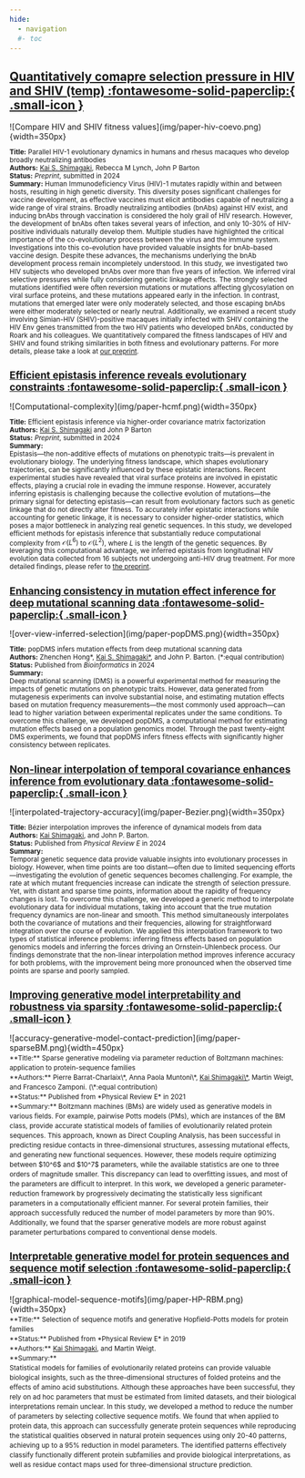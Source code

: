 ```yaml
---
hide:
  - navigation
  #- toc
---
```


## [Quantitatively comapre selection pressure in HIV and SHIV (temp) :fontawesome-solid-paperclip:{ .small-icon }](https://doi.org/10.1101/2024.07.12.603090)<br>
<!--
<div style="display: flex; align-items: center; gap: 20px;" markdown="1">
  ![Alt text for image](img/paper-hiv-coevo.png){ width=350px }
  <p style="margin: 0;">
Lorem ipsum dolor sit amet, consectetur adipiscing elit. Sed do eiusmod tempor incididunt ut labore et dolore magna aliqua. Ut enim ad minim veniam, quis nostrud exercitation ullamco laboris nisi ut aliquip ex ea commodo consequat.
</p>
</div>
-->

</small >
	![Compare HIV and SHIV fitness values](img/paper-hiv-coevo.png){width=350px}
<small><br>

**Title:** Parallel HIV-1 evolutionary dynamics in humans and rhesus macaques who develop broadly neutralizing antibodies<br> 
**Authors:** <u>Kai S. Shimagaki</u>, Rebecca M Lynch, John P Barton<br> 
**Status:**  *Preprint*, submitted in 2024<br>
**Summary:**
 Human Immunodeficiency Virus (HIV)-1 mutates rapidly within and between hosts, resulting in high genetic diversity. This diversity poses significant challenges for vaccine development, as effective vaccines must elicit antibodies capable of neutralizing a wide range of viral strains. Broadly neutralizing antibodies (bnAbs) against HIV exist, and inducing bnAbs through vaccination is considered the holy grail of HIV research. However, the development of bnAbs often takes several years of infection, and only 10-30% of HIV-positive individuals naturally develop them.
Multiple studies have highlighted the critical importance of the co-evolutionary process between the virus and the immune system. Investigations into this co-evolution have provided valuable insights for bnAb-based vaccine design. Despite these advances, the mechanisms underlying the bnAb development process remain incompletely understood.
In this study, we investigated two HIV subjects who developed bnAbs over more than five years of infection. We inferred viral selective pressures while fully considering genetic linkage effects. The strongly selected mutations identified were often reversion mutations or mutations affecting glycosylation on viral surface proteins, and these mutations appeared early in the infection. In contrast, mutations that emerged later were only moderately selected, and those escaping bnAbs were either moderately selected or nearly neutral.
Additionally, we examined a recent study involving Simian-HIV (SHIV)-positive macaques initially infected with SHIV containing the HIV Env genes transmitted from the two HIV patients who developed bnAbs, conducted by Roark and his colleagues. We quantitatively compared the fitness landscapes of HIV and SHIV and found striking similarities in both fitness and evolutionary patterns. For more details, please take a look at [our preprint](https://doi.org/10.1101/2024.07.12.603090). 


## [Efficient epistasis inference reveals evolutionary constraints :fontawesome-solid-paperclip:{ .small-icon }](https://doi.org/10.1101/2024.10.14.618287)<br>
</small >
	![Computational-complexity](img/paper-hcmf.png){width=350px}
<small><br>

**Title:** Efficient epistasis inference via higher-order covariance matrix factorization<br> 
**Authors:** <u>Kai S. Shimagaki</u> and John P Barton<br> 
**Status:**  *Preprint*, submitted in 2024<br>
**Summary:**  
 Epistasis—the non-additive effects of mutations on phenotypic traits—is prevalent in evolutionary biology. The underlying fitness landscape, which shapes evolutionary trajectories, can be significantly influenced by these epistatic interactions. Recent experimental studies have revealed that viral surface proteins are involved in epistatic effects, playing a crucial role in evading the immune response. However, accurately inferring epistasis is challenging because the collective evolution of mutations—the primary signal for detecting epistasis—can result from evolutionary factors such as genetic linkage that do not directly alter fitness. To accurately infer epistatic interactions while accounting for genetic linkage, it is necessary to consider higher-order statistics, which poses a major bottleneck in analyzing real genetic sequences.
In this study, we developed efficient methods for epistasis inference that substantially reduce computational complexity from $\mathcal{O}(L^6)$ to $\mathcal{O}(L^2)$, where $L$ is the length of the genetic sequences. By leveraging this computational advantage, we inferred epistasis from longitudinal HIV evolution data collected from 16 subjects not undergoing anti-HIV drug treatment. For more detailed findings, please refer to [the preprint](https://doi.org/10.1101/2024.10.14.618287).



## [Enhancing consistency in mutation effect inference for deep mutational scanning data :fontawesome-solid-paperclip:{ .small-icon }](https://doi.org/10.1103/PhysRevE.107.024116)<br>
</small >
	![over-view-inferred-selection](img/paper-popDMS.png){width=350px}
<small><br>

**Title:** popDMS infers mutation effects from deep mutational scanning data<br> 
**Authors:** Zhenchen Hong\*, <u>Kai S. Shimagaki\*</u>, and John P. Barton. (\*:equal contribution)<br> 
**Status:**  Published from *Bioinformatics* in 2024<br>
**Summary:**  
Deep mutational scanning (DMS) is a powerful experimental method for measuring the impacts of genetic mutations on phenotypic traits. However, data generated from mutagenesis experiments can involve substantial noise, and estimating mutation effects based on mutation frequency measurements—the most commonly used approach—can lead to higher variation between experimental replicates under the same conditions. To overcome this challenge, we developed popDMS, a computational method for estimating mutation effects based on a population genomics model. Through the past twenty-eight DMS experiments, we found that popDMS infers fitness effects with significantly higher consistency between replicates.
  
## [Non-linear interpolation of temporal covariance enhances inference from evolutionary data :fontawesome-solid-paperclip:{ .small-icon }](https://doi.org/10.1103/PhysRevE.107.024116)
</small >
	![interpolated-trajectory-accuracy](img/paper-Bezier.png){width=350px}
<small><br>

**Title:** Bézier interpolation improves the inference of dynamical models from data<br> 
**Authors:** <u>Kai Shimagaki</u>, and John P. Barton.<br> 
**Status:**  Published from *Physical Review E* in 2024<br>
**Summary:**  
Temporal genetic sequence data provide valuable insights into evolutionary processes in biology. However, when time points are too distant—often due to limited sequencing efforts—investigating the evolution of genetic sequences becomes challenging. For example, the rate at which mutant frequencies increase can indicate the strength of selection pressure. Yet, with distant and sparse time points, information about the rapidity of frequency changes is lost.
To overcome this challenge, we developed a generic method to interpolate evolutionary data for individual mutations, taking into account that the true mutation frequency dynamics are non-linear and smooth. This method simultaneously interpolates both the covariance of mutations and their frequencies, allowing for straightforward integration over the course of evolution.
We applied this interpolation framework to two types of statistical inference problems: inferring fitness effects based on population genomics models and inferring the forces driving an Ornstein-Uhlenbeck process. Our findings demonstrate that the non-linear interpolation method improves inference accuracy for both problems, with the improvement being more pronounced when the observed time points are sparse and poorly sampled.

## [Improving generative model interpretability and robustness via sparsity :fontawesome-solid-paperclip:{ .small-icon }](https://doi.org/10.1103/PhysRevE.104.024407)
</small >
	![accuracy-generative-model-contact-prediction](img/paper-sparseBM.png){width=450px}
<small><br>
**Title:** Sparse generative modeling via parameter reduction of Boltzmann machines: application to protein-sequence families<br> 
**Authors:** Pierre Barrat-Charlaix\*, Anna Paola Muntoni\*, <u>Kai Shimagaki\*</u>, Martin Weigt, and Francesco Zamponi. (\*:equal contribution)<br> 
**Status:**  Published from *Physical Review E* in 2021<br>
**Summary:**  
Boltzmann machines (BMs) are widely used as generative models in various fields. For example, pairwise Potts models (PMs), which are instances of the BM class, provide accurate statistical models of families of evolutionarily related protein sequences. This approach, known as Direct Coupling Analysis, has been successful in predicting residue contacts in three-dimensional structures, assessing mutational effects, and generating new functional sequences. However, these models require optimizing between $10^6$ and $10^7$ parameters, while the available statistics are one to three orders of magnitude smaller. This discrepancy can lead to overfitting issues, and most of the parameters are difficult to interpret.
In this work, we developed a generic parameter-reduction framework by progressively decimating the statistically less significant parameters in a computationally efficient manner. For several protein families, their approach successfully reduced the number of model parameters by more than 90%. Additionally, we found that the sparser generative models are more robust against parameter perturbations compared to conventional dense models.

## [Interpretable generative model for protein sequences and sequence motif selection :fontawesome-solid-paperclip:{ .small-icon }](https://doi.org/10.1103/PhysRevE.100.032128)
</small >
	![graphical-model-sequence-motifs](img/paper-HP-RBM.png){width=350px}
<small><br>
**Title:** Selection of sequence motifs and generative Hopfield-Potts models for protein families<br> 
**Status:**  Published from *Physical Review E* in 2019<br>
**Authors:** <u>Kai Shimagaki</u>, and Martin Weigt.<br>
**Summary:** <br> 
Statistical models for families of evolutionarily related proteins can provide valuable biological insights, such as the three-dimensional structures of folded proteins and the effects of amino acid substitutions. Although these approaches have been successful, they rely on ad hoc parameters that must be estimated from limited datasets, and their biological interpretations remain unclear. In this study, we developed a method to reduce the number of parameters by selecting collective sequence motifs. We found that when applied to protein data, this approach can successfully generate protein sequences while reproducing the statistical qualities observed in natural protein sequences using only 20-40 patterns, achieving up to a 95% reduction in model parameters. The identified patterns effectively classify functionally different protein subfamilies and provide biological interpretations, as well as residue contact maps used for three-dimensional structure prediction.



<!-- 
<div class="grid cards" style="text-align: left; margin-top: 20px;" markdown>
<img src="img/kai_shimagaki_port.jpg" alt="Kai" style="max-width: 400px; height: auto;">
<div style="display: flex; align-items: center; gap: 20px;" markdown="1">
  ![Alt text for image](img/paper-hiv-coevo.png){ width=350px }
<br>
    __Kai Shimagaki__&nbsp;&nbsp;
    <small>
    [:fontawesome-brands-google-scholar:{ .middle }](https://scholar.google.com/citations?user=BJF41UIAAAAJ&hl=en) 
    [:fontawesome-brands-github:{ .middle }](https://github.com/shimagaki)<br>
    </small>
      Some description about Kai Shimagaki goes here. This text will appear to the right of the image and will adjust based on screen size.
**Status:**  Published from *Physical Review E* in 2019<br>
**Authors:** Kai Shimagaki, and Martin Weigt.<br>
**Summary:** <br> 
Lorem ipsum dolor sit amet, consectetur adipiscing elit. Sed do eiusmod tempor incididunt ut labore et dolore magna aliqua. Ut enim ad minim veniam, quis nostrud exercitation ullamco laboris nisi ut aliquip ex ea commodo consequat.
</div>
--->
